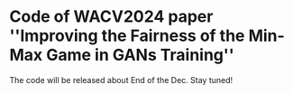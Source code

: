 # Code of WACV2024 paper ''Improving the Fairness of the Min-Max Game in GANs Training''

The code will be released about End of the Dec. Stay tuned!
